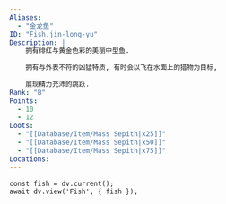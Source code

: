 ```yaml
---
Aliases:
  - "金龙鱼"
ID: "Fish.jin-long-yu"
Description: |
    拥有绯红与黄金色彩的美丽中型鱼.
    
    拥有与外表不符的凶猛特质, 有时会以飞在水面上的猎物为目标,
    
    展现精力充沛的跳跃.
Rank: "B"
Points:
  - 10
  - 12
Loots:
  - "[[Database/Item/Mass Sepith|x25]]"
  - "[[Database/Item/Mass Sepith|x50]]"
  - "[[Database/Item/Mass Sepith|x75]]"
Locations:
---
```

```dataviewjs
const fish = dv.current();
await dv.view('Fish', { fish });
```